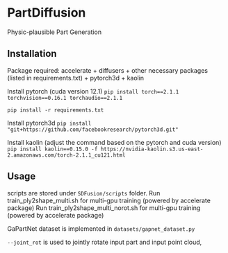 # PartDiffusion
Physic-plausible Part Generation

## Installation
Package required: accelerate + diffusers + other necessary packages (listed in requirements.txt) + pytorch3d + kaolin

Install pytorch (cuda version 12.1)
```pip install torch==2.1.1 torchvision==0.16.1 torchaudio==2.1.1```

```pip install -r requirements.txt```

Install pytorch3d
```pip install "git+https://github.com/facebookresearch/pytorch3d.git"```

Install kaolin (adjust the command based on the pytorch and cuda version)
```pip install kaolin==0.15.0 -f https://nvidia-kaolin.s3.us-east-2.amazonaws.com/torch-2.1.1_cu121.html``` 


## Usage

scripts are stored under `SDFusion/scripts` folder.
Run train_ply2shape_multi.sh for multi-gpu training (powered by accelerate package)
Run train_ply2shape_multi_norot.sh for multi-gpu training (powered by accelerate package)

GaPartNet dataset is implemented in `datasets/gapnet_dataset.py`

`--joint_rot` is used to jointly rotate input part and input point cloud, 
